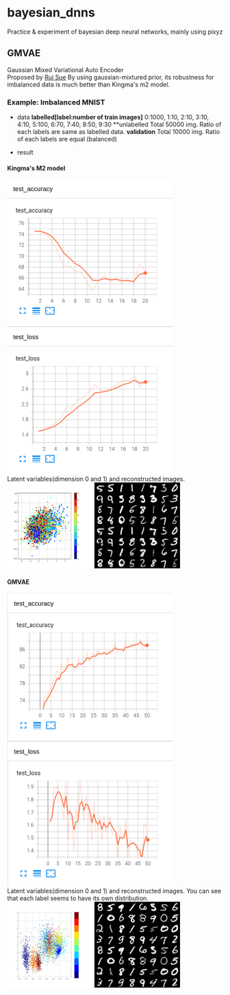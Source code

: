 # bayesian_dnns
Practice &amp; experiment of bayesian deep neural networks, mainly using pixyz
## GMVAE  
Gaussian Mixed Variational Auto Encoder  
Proposed by [Rui Sue](http://ruishu.io/2016/12/25/gmvae/)
By using gaussian-mixtured prior, its robustness for imbalanced data is much better than Kingma's m2 model.
### Example: Imbalanced MNIST
- data
**labelled[label:number of train images]** 0:1000, 1:10, 2:10, 3:10, 4:10, 5:100, 6:70, 7:40, 8:50, 9:30
**unlabelled Total 50000 img. Ratio of each labels are same as labelled data.
**validation** Total 10000 img. Ratio of each labels are equal (balanced)

- result
#### Kingma's M2 model
![m2_imbalanced_metrics](results/gmvae_imbalanced_mnist/m2_metrics.png)  
Latent variables(dimension 0 and 1) and reconstructed images.    
<img src="results/gmvae_imbalanced_mnist/m2_latent.png" width="200" height="200">
<img src="results/gmvae_imbalanced_mnist/m2_recon.png" width="200" height="200">  

#### GMVAE
![gmvae_imbalanced_metrics](results/gmvae_imbalanced_mnist/gmvae_metrics.png)  
Latent variables(dimension 0 and 1) and reconstructed images. You can see that each label seems to have its own distribution.  
<img src="results/gmvae_imbalanced_mnist/gmvae_latent.png" width="200" height="200">
<img src="results/gmvae_imbalanced_mnist/gmvae_recon.png" width="200" height="200"> 


